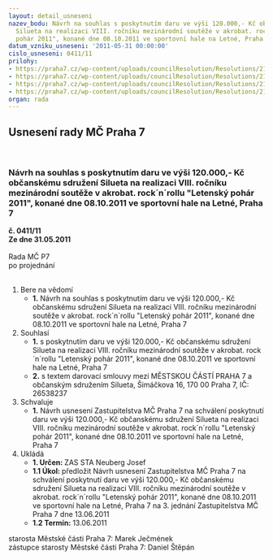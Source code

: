 ```yaml
---
layout: detail_usneseni
nazev_bodu: Návrh na souhlas s poskytnutím daru ve výši 120.000,- Kč občanskému sdružení
  Silueta na realizaci VIII. ročníku mezinárodní soutěže v akrobat. rock´n´rollu "Letenský
  pohár 2011", konané dne 08.10.2011 ve sportovní hale na Letné, Praha 7
datum_vzniku_usneseni: '2011-05-31 00:00:00'
cislo_usneseni: 0411/11
prilohy:
- https://praha7.cz/wp-content/uploads/councilResolution/Resolutions/21614/27-11-z%c3%a1pis_z_2._jedn%c3%a1n%c3%ad_sk_25.05.2011.doc
- https://praha7.cz/wp-content/uploads/councilResolution/Resolutions/21614/27-11-s16_-_letensk%c3%bd_poh%c3%a1r_2011.doc
- https://praha7.cz/wp-content/uploads/councilResolution/Resolutions/21614/27-11-%c5%be%c3%a1dost_silueta.pdf
- https://praha7.cz/wp-content/uploads/councilResolution/Resolutions/21614/27-11-z1_-_letensk%c3%bd_poh%c3%a1r.doc
organ: rada
---
```

<div id="ucUsn_pList" class="usn">
	<span><h2>Usnesení rady MČ Praha 7 </h2>
<br></span><div class="standBody">
<span><h3>Návrh na souhlas s poskytnutím daru ve výši 120.000,- Kč občanskému sdružení Silueta na realizaci VIII. ročníku mezinárodní soutěže v akrobat. rock´n´rollu "Letenský pohár 2011", konané dne 08.10.2011 ve sportovní hale na Letné, Praha 7</h3></span><div class="center">
		<strong>č. 0411/11</strong><br>
	</div>
<div class="center">
		<strong>Ze dne 31.05.2011</strong><br><br>
	</div>Rada MČ P7<br> po projednání<br><br><ol>
<li>Bere na vědomí<ul><li>
<strong>1.</strong> Návrh na souhlas s poskytnutím daru ve výši 120.000,- Kč občanskému sdružení Silueta na realizaci VIII. ročníku mezinárodní soutěže v akrobat. rock´n´rollu "Letenský pohár 2011", konané dne 08.10.2011 ve sportovní hale na Letné, Praha 7</li></ul>
</li>
<li>Souhlasí<ul>
<li>
<strong>1.</strong> s poskytnutím daru ve výši 120.000,- Kč občanskému sdružení Silueta na realizaci VIII. ročníku mezinárodní soutěže v akrobat. rock´n´rollu "Letenský pohár 2011", konané dne 08.10.2011 ve sportovní hale na Letné, Praha 7</li>
<li>
<strong>2.</strong> s textem darovací smlouvy mezi MĚSTSKOU ČÁSTÍ PRAHA 7 a občanským sdružením Silueta, Šimáčkova 16, 170 00 Praha 7, IČ: 26538237</li>
</ul>
</li>
<li>Schvaluje<ul><li>
<strong>1.</strong> Návrh usnesení Zastupitelstva MČ Praha 7 na schválení poskytnutí daru ve výši 120.000,- Kč občanskému sdružení Silueta na realizaci VIII. ročníku mezinárodní soutěže v akrobat. rock´n´rollu "Letenský pohár 2011", konané dne 08.10.2011 ve sportovní hale na Letné, Praha 7</li></ul>
</li>
<li>Ukládá<ul>
<li>
<strong>1. Určen: </strong>ZAS STA Neuberg Josef</li>
<li>
<strong>1.1 Úkol: </strong>předložit Návrh usnesení Zastupitelstva MČ Praha 7 na schválení poskytnutí daru ve výši 120.000,- Kč občanskému sdružení Silueta na realizaci VIII. ročníku mezinárodní soutěže v akrobat. rock´n´rollu "Letenský pohár 2011", konané dne 08.10.2011 ve sportovní hale na Letné, Praha 7 na 3. jednání Zastupitelstva MČ Praha 7 dne 13.06.2011</li>
<li>
<strong>1.2 Termín: </strong>13.06.2011</li>
</ul>
</li>
</ol>starosta Městské části Praha 7: Marek Ječmének<br>zástupce starosty Městské části Praha 7: Daniel Štěpán 
</div>
</div>